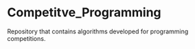 # Competitve_Programming
Repository that contains algorithms developed for programming competitions.
